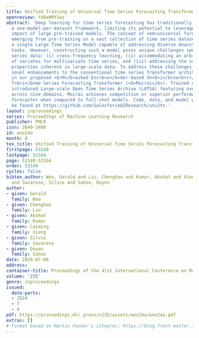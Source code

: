 ```yaml
---
title: Unified Training of Universal Time Series Forecasting Transformers
openreview: Yd8eHMY1wz
abstract: 'Deep learning for time series forecasting has traditionally operated within
  a one-model-per-dataset framework, limiting its potential to leverage the game-changing
  impact of large pre-trained models. The concept of <em>universal forecasting</em>,
  emerging from pre-training on a vast collection of time series datasets, envisions
  a single Large Time Series Model capable of addressing diverse downstream forecasting
  tasks. However, constructing such a model poses unique challenges specific to time
  series data: (i) cross-frequency learning, (ii) accommodating an arbitrary number
  of variates for multivariate time series, and (iii) addressing the varying distributional
  properties inherent in large-scale data. To address these challenges, we present
  novel enhancements to the conventional time series Transformer architecture, resulting
  in our proposed <b>M</b>asked Enc<b>o</b>der-based Un<b>i</b>ve<b>r</b>s<b>a</b>l
  T<b>i</b>me Series Forecasting Transformer (<b>Moirai</b>). Trained on our newly
  introduced Large-scale Open Time Series Archive (LOTSA) featuring over 27B observations
  across nine domains, Moirai achieves competitive or superior performance as a zero-shot
  forecaster when compared to full-shot models. Code, data, and model weights can
  be found at https://github.com/SalesforceAIResearch/uni2ts.'
layout: inproceedings
series: Proceedings of Machine Learning Research
publisher: PMLR
issn: 2640-3498
id: woo24a
month: 0
tex_title: Unified Training of Universal Time Series Forecasting Transformers
firstpage: 53140
lastpage: 53164
page: 53140-53164
order: 53140
cycles: false
bibtex_author: Woo, Gerald and Liu, Chenghao and Kumar, Akshat and Xiong, Caiming
  and Savarese, Silvio and Sahoo, Doyen
author:
- given: Gerald
  family: Woo
- given: Chenghao
  family: Liu
- given: Akshat
  family: Kumar
- given: Caiming
  family: Xiong
- given: Silvio
  family: Savarese
- given: Doyen
  family: Sahoo
date: 2024-07-08
address:
container-title: Proceedings of the 41st International Conference on Machine Learning
volume: '235'
genre: inproceedings
issued:
  date-parts:
  - 2024
  - 7
  - 8
pdf: https://proceedings.mlr.press/v235/assets/woo24a/woo24a.pdf
extras: []
# Format based on Martin Fenner's citeproc: https://blog.front-matter.io/posts/citeproc-yaml-for-bibliographies/
---
```

